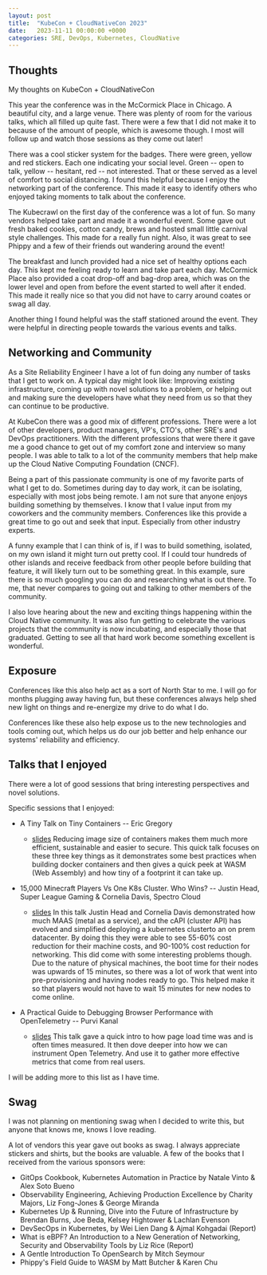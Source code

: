 ```yaml
---
layout: post
title:  "KubeCon + CloudNativeCon 2023"
date:   2023-11-11 00:00:00 +0000
categories: SRE, DevOps, Kubernetes, CloudNative
---
```


## Thoughts

My thoughts on KubeCon + CloudNativeCon

This year the conference was in the McCormick Place in Chicago. A beautiful city, and a large venue. There was plenty of room for the various talks, which all filled up quite fast. There were a few that I did not make it to because of the amount of people, which is awesome though. I most will follow up and watch those sessions as they come out later!

There was a cool sticker system for the badges. There were green, yellow and red stickers. Each one indicating your social level. Green -- open to talk, yellow -- hesitant, red -- not interested. That or these served as a level of comfort to social distancing. I found this helpful because I enjoy the networking part of the conference. This made it easy to identify others who enjoyed taking moments to talk about the conference.

The Kubecrawl on the first day of the conference was a lot of fun. So many vendors helped take part and made it a wonderful event. Some gave out fresh baked cookies, cotton candy, brews and hosted small little carnival style challenges. This made for a really fun night. Also, it was great to see Phippy and a few of their friends out wandering around the event!

The breakfast and lunch provided had a nice set of healthy options each day. This kept me feeling ready to learn and take part each day.
McCormick Place also provided a coat drop-off and bag-drop area, which was on the lower level and open from before the event started to well after it ended. This made it really nice so that you did not have to carry around coates or swag all day.

Another thing I found helpful was the staff stationed around the event. They were helpful in directing people towards the various events and talks.

## Networking and Community

As a Site Reliability Engineer I have a lot of fun doing any number of tasks that I get to work on. A typical day might look like: Improving existing infrastructure, coming up with novel solutions to a problem, or helping out and making sure the developers have what they need from us so that they can continue to be productive.

At KubeCon there was a good mix of different professions. There were a lot of other developers, product managers, VP's, CTO's, other SRE's and DevOps practitioners. With the different professions that were there it gave me a good chance to get out of my comfort zone and interview so many people. I was able to talk to a lot of the community members that help make up the Cloud Native Computing Foundation (CNCF).

Being a part of this passionate community is one of my favorite parts of what I get to do. Sometimes during day to day work, it can be isolating, especially with most jobs being remote. I am not sure that anyone enjoys building something by themselves. I know that I value input from my coworkers and the community members. Conferences like this provide a great time to go out and seek that input. Especially from other industry experts.

A funny example that I can think of is, if I was to build something, isolated, on my own island it might turn out pretty cool. If I could tour hundreds of other islands and receive feedback from other people before building that feature, it will likely turn out to be something great. In this example, sure there is so much googling you can do and researching what is out there. To me, that never compares to going out and talking to other members of the community.

I also love hearing about the new and exciting things happening within the Cloud Native community. It was also fun getting to celebrate the various projects that the community is now incubating, and especially those that graduated. Getting to see all that hard work become something excellent is wonderful.

## Exposure

Conferences like this also help act as a sort of North Star to me. I will go for months plugging away having fun, but these conferences always help shed new light on things and re-energize my drive to do what I do.

Conferences like these also help expose us to the new technologies and tools coming out, which helps us do our job better and help enhance our systems' reliability and efficiency.

## Talks that I enjoyed

There were a lot of good sessions that bring interesting perspectives and novel solutions.

Specific sessions that I enjoyed:

- A Tiny Talk on Tiny Containers -- Eric Gregory
  - [slides](https://drive.google.com/file/d/1dJ81z9Gss3K5hcXUcSYbiawD5WxW01N1/view)
  Reducing image size of containers makes them much more efficient, sustainable and easier to secure. This quick talk focuses on these three key things as it demonstrates some best practices when building docker containers and then gives a quick peek at WASM (Web Assembly) and how tiny of a footprint it can take up.

- 15,000 Minecraft Players Vs One K8s Cluster. Who Wins? -- Justin Head, Super League Gaming & Cornelia Davis, Spectro Cloud
  - [slides](https://static.sched.com/hosted_files/kccncna2023/ac/15%2C000%20Minecraft%20players%20vs.%20one%20K8s%20cluster-%20SLG%20%26%20SC.pdf)
  In this talk Justin Head and Cornelia Davis demonstrated how much MAAS (metal as a service), and the cAPI (cluster API) has evolved and simplified deploying a kubernetes clusterto an on prem datacenter. By doing this they were able to see 55-60% cost reduction for their machine costs, and 90-100% cost reduction for networking. This did come with some interesting problems though. Due to the nature of physical machines, the boot time for their nodes was upwards of 15 minutes, so there was a lot of work that went into pre-provisioning and having nodes ready to go. This helped make it so that players would not have to wait 15 minutes for new nodes to come online.

- A Practical Guide to Debugging Browser Performance with OpenTelemetry -- Purvi Kanal
  - [slides](https://static.sched.com/hosted_files/kccncna2023/9a/Kubecon%20Web%20Perf%20Talk-1.pdf)
  This talk gave a quick intro to how page load time was and is often times measured. It then dove deeper into how we can instrument Open Telemetry. And use it to gather more effective metrics that come from real users.

I will be adding more to this list as I have time.

## Swag

I was not planning on mentioning swag when I decided to write this, but anyone that knows me, knows I love reading.

A lot of vendors this year gave out books as swag. I always appreciate stickers and shirts, but the books are valuable. A few of the books that I received from the various sponsors were:
- GitOps Cookbook, Kubernetes Automation in Practice by Natale Vinto & Alex Soto Bueno
- Observability Engineering, Achieving Production Excellence  by Charity Majors, Liz Fong-Jones & George Miranda
- Kubernetes Up & Running, Dive into the Future of Infrastructure by Brendan Burns, Joe Beda, Kelsey Hightower & Lachlan Evenson
- DevSecOps in Kubernetes, by Wei Lien Dang & Ajmal Kohgadai (Report)
- What is eBPF? An Introduction to a New Generation of Networking, Security and Observability Tools by Liz Rice (Report)
- A Gentle Introduction To OpenSearch by Mitch Seymour
- Phippy's Field Guide to WASM by Matt Butcher & Karen Chu


